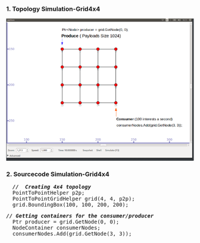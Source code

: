 ### 1. Topology Simulation-Grid4x4

![alt tag](https://github.com/syaifulahdan/ndndlearn/blob/master/SecenarioNDN-Grid/image/Screenshot%20from%202016-09-25%2021-02-11.png)


### 2. Sourcecode Simulation-Grid4x4

<pre>
  <i><b>//  Creating 4x4 topology </b></i>
  PointToPointHelper p2p;
  PointToPointGridHelper grid(4, 4, p2p);
  grid.BoundingBox(100, 100, 200, 200);
</pre>


<pre>
<i><b>// Getting containers for the consumer/producer</b></i>
  Ptr<Node> producer = grid.GetNode(0, 0);
  NodeContainer consumerNodes;
  consumerNodes.Add(grid.GetNode(3, 3));
</pre>
